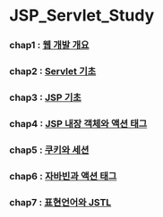 # JSP_Servlet_Study
### chap1 : [웹 개발 개요](web01)
### chap2 : [Servlet 기초](web02)
### chap3 : [JSP 기초](web03)
### chap4 : [JSP 내장 객체와 액션 태그](web04)
### chap5 : [쿠키와 세션](web05)
### chap6 : [자바빈과 액션 태그](web06)
### chap7 : [표현언어와 JSTL](web07)
